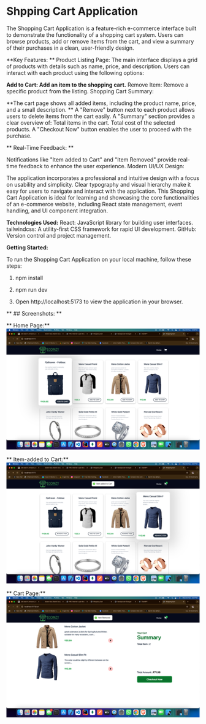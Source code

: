 # Shpping Cart Application

The Shopping Cart Application is a feature-rich e-commerce interface built to demonstrate the functionality of a shopping cart system. Users can browse products, add or remove items from the cart, and view a summary of their purchases in a clean, user-friendly design.

**Key Features: **
Product Listing Page:
The main interface displays a grid of products with details such as name, price, and description. Users can interact with each product using the following options:

**Add to Cart: Add an item to the shopping cart.**
Remove Item: Remove a specific product from the listing.
Shopping Cart Summary:


**The cart page shows all added items, including the product name, price, and a small description. **
A "Remove" button next to each product allows users to delete items from the cart easily.
A "Summary" section provides a clear overview of:
Total items in the cart.
Total cost of the selected products.
A "Checkout Now" button enables the user to proceed with the purchase.

** Real-Time Feedback: **

Notifications like "Item added to Cart" and "Item Removed" provide real-time feedback to enhance the user experience.
Modern UI/UX Design:

The application incorporates a professional and intuitive design with a focus on usability and simplicity.
Clear typography and visual hierarchy make it easy for users to navigate and interact with the application.
This Shopping Cart Application is ideal for learning and showcasing the core functionalities of an e-commerce website, including React state management, event handling, and UI component integration.

**Technologies Used:**
React: JavaScript library for building user interfaces.
tailwindcss: A utility-first CSS framework for rapid UI development.
GitHub: Version control and project management.

**Getting Started:**

To run the Shopping Cart Application on your local machine, follow these steps:

1. npm install

2. npm run dev

3. Open http://localhost:5173 to view the application in your browser.


** ## Screenshots: **   

** Home Page:**
<img src="./public/Screenshot/home.png" alt="">

** Item-added to Cart:**
<img src="./public/Screenshot/item-added.png" alt="">

** Cart Page:**
<img src="./public/Screenshot/item-showing-in-cart.png" alt="">
